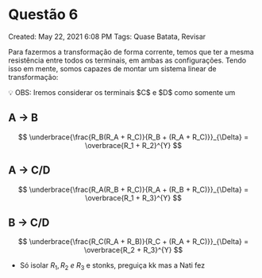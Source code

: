 # Questão 6

Created: May 22, 2021 6:08 PM
Tags: Quase Batata, Revisar

Para fazermos a transformação de forma corrente, temos que ter a mesma resistência entre todos os terminais, em ambas as configurações. Tendo isso em mente, somos capazes de montar um sistema linear de transformação:

<aside>
💡 OBS: Iremos considerar os terminais $C$ e $D$ como somente um

</aside>

## A $\rightarrow$ B

 

$$
\underbrace{\frac{R_B(R_A + R_C)}{R_B + (R_A + R_C)}}_{\Delta} = \overbrace{R_1 + R_2}^{Y}
$$

## A $\rightarrow$ C/D

$$
\underbrace{\frac{R_A(R_B + R_C)}{R_A + (R_B + R_C)}}_{\Delta} = \overbrace{R_1 + R_3}^{Y}
$$

## B $\rightarrow$ C/D

$$
\underbrace{\frac{R_C(R_A + R_B)}{R_C + (R_A + R_C)}}_{\Delta} = \overbrace{R_2 + R_3}^{Y}
$$

- Só isolar $R_1, R_2 \ e \ R_3$ e stonks, preguiça kk mas a Nati fez